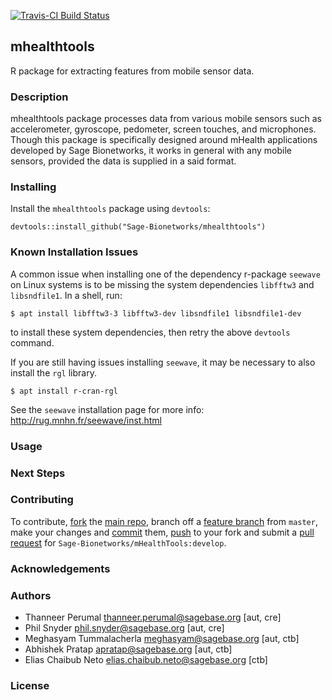 [![Travis-CI Build Status](https://travis-ci.org/Sage-Bionetworks/mhealthtools.svg?branch=master)](https://travis-ci.org/Sage-Bionetworks/mhealthtools)

## mhealthtools
R package for extracting features from mobile sensor data.

### Description
mhealthtools package processes data from various mobile sensors such as accelerometer, gyroscope, pedometer, screen touches, and microphones. Though this package is specifically designed around mHealth applications developed by Sage Bionetworks, it works in general with any mobile sensors, provided the data is supplied in a said format.

### Installing

Install the `mhealthtools` package using `devtools`:

```
devtools::install_github("Sage-Bionetworks/mhealthtools")
```

### Known Installation Issues
A common issue when installing one of the dependency r-package `seewave`  on Linux systems is to be missing the system dependencies `libfftw3` and ` libsndfile1`. In a shell, run:

```
$ apt install libfftw3-3 libfftw3-dev libsndfile1 libsndfile1-dev
```

to install these system dependencies, then retry the above `devtools` command.

If you are still having issues installing `seewave`, it may be necessary to also install the `rgl` library.

```
$ apt install r-cran-rgl
```

See the `seewave` installation page for more info: http://rug.mnhn.fr/seewave/inst.html

### Usage


### Next Steps



### Contributing
To contribute, [fork](http://help.github.com/fork-a-repo/) the [main repo](https://github.com/Sage-Bionetworks/mHealthTools), branch off a [feature branch](https://www.google.com/search?q=git+feature+branches) from `master`, make your changes and [commit](http://git-scm.com/docs/git-commit) them, [push](http://git-scm.com/docs/git-push) to your fork and submit a [pull request](http://help.github.com/send-pull-requests/) for `Sage-Bionetworks/mHealthTools:develop`.


### Acknowledgements


### Authors
* Thanneer Perumal <thanneer.perumal@sagebase.org> [aut, cre]
* Phil Snyder <phil.snyder@sagebase.org> [aut, cre]
* Meghasyam Tummalacherla <meghasyam@sagebase.org> [aut, ctb]
* Abhishek Pratap <apratap@sagebase.org> [aut, ctb]
* Elias Chaibub Neto <elias.chaibub.neto@sagebase.org> [ctb]

### License

